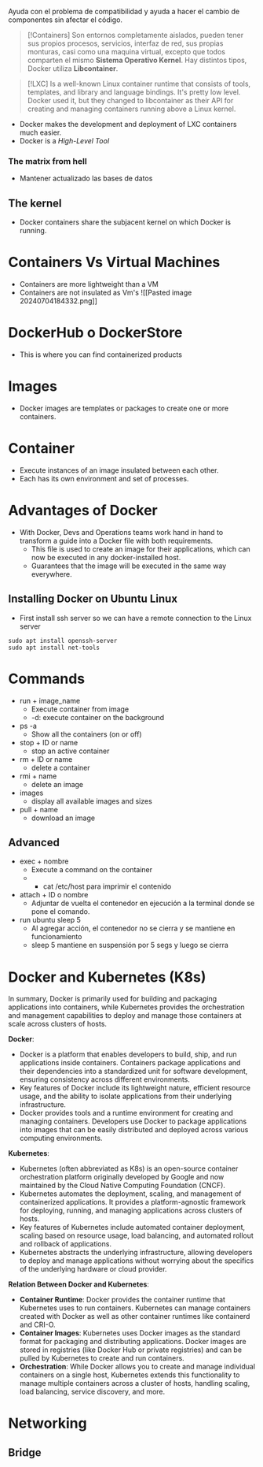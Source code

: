 Ayuda con el problema de compatibilidad y ayuda a hacer el cambio de componentes sin afectar el código.

>[!Containers]
>Son entornos completamente aislados, pueden tener sus propios procesos, servicios, interfaz de red, sus propias monturas, casi como una maquina virtual, excepto que todos comparten el mismo **Sistema Operativo Kernel**.
>Hay distintos tipos, Docker utiliza **Libcontainer**.

>[!LXC]
>Is a well-known Linux container runtime that consists of tools, templates, and library and language bindings. It's pretty low level.
>Docker used it, but they changed to libcontainer as their API for creating and managing containers running above a Linux kernel.

- Docker makes the development and deployment of LXC containers much easier.
- Docker is a *High-Level Tool*
### The matrix from hell
- Mantener actualizado las bases de datos
## The kernel
- Docker containers share the subjacent kernel on which Docker is running.
# Containers Vs Virtual Machines
- Containers are more lightweight than a VM
- Containers are not insulated as Vm's
![[Pasted image 20240704184332.png]]

# DockerHub o DockerStore
- This is where you can find containerized products
# Images
- Docker images are templates or packages to create one or more containers.
# Container
- Execute instances of an image insulated between each other.
- Each has its own environment and set of processes.
# Advantages of Docker
- With Docker, Devs and Operations teams work hand in hand to transform a guide into a Docker file with both requirements.
	- This file is used to create an image for their applications, which can now be executed in any docker-installed host.
	- Guarantees that the image will be executed in the same way everywhere.
## Installing Docker on Ubuntu Linux
- First install ssh server so we can have a remote connection to the Linux server
```shell
sudo apt install openssh-server
sudo apt install net-tools
```

# Commands
- run + image_name
	- Execute container from image
	- -d: execute container on the background
- ps -a
	- Show all the containers (on or off)
- stop + ID or name
	- stop an active container
- rm + ID or name
	- delete a container
- rmi + name
	- delete an image
- images
	- display all available images and sizes
- pull + name
	- download an image

## Advanced
- exec + nombre
	- Execute a command on the container
	- + cat /etc/host para imprimir el contenido
- attach + ID o nombre
	- Adjuntar de vuelta el contenedor en ejecución a la terminal donde se pone el comando.
- run ubuntu sleep 5
	- Al agregar acción, el contenedor no se cierra y se mantiene en funcionamiento
	- sleep 5 mantiene en suspensión por 5 segs y luego se cierra

# Docker and Kubernetes (K8s)
In summary, Docker is primarily used for building and packaging applications into containers, while Kubernetes provides the orchestration and management capabilities to deploy and manage those containers at scale across clusters of hosts.

**Docker**:
- Docker is a platform that enables developers to build, ship, and run applications inside containers. Containers package applications and their dependencies into a standardized unit for software development, ensuring consistency across different environments.
- Key features of Docker include its lightweight nature, efficient resource usage, and the ability to isolate applications from their underlying infrastructure.
- Docker provides tools and a runtime environment for creating and managing containers. Developers use Docker to package applications into images that can be easily distributed and deployed across various computing environments.

**Kubernetes**:
- Kubernetes (often abbreviated as K8s) is an open-source container orchestration platform originally developed by Google and now maintained by the Cloud Native Computing Foundation (CNCF).
- Kubernetes automates the deployment, scaling, and management of containerized applications. It provides a platform-agnostic framework for deploying, running, and managing applications across clusters of hosts.
- Key features of Kubernetes include automated container deployment, scaling based on resource usage, load balancing, and automated rollout and rollback of applications.
- Kubernetes abstracts the underlying infrastructure, allowing developers to deploy and manage applications without worrying about the specifics of the underlying hardware or cloud provider.

**Relation Between Docker and Kubernetes**:
- **Container Runtime**: Docker provides the container runtime that Kubernetes uses to run containers. Kubernetes can manage containers created with Docker as well as other container runtimes like containerd and CRI-O.
- **Container Images**: Kubernetes uses Docker images as the standard format for packaging and distributing applications. Docker images are stored in registries (like Docker Hub or private registries) and can be pulled by Kubernetes to create and run containers.
- **Orchestration**: While Docker allows you to create and manage individual containers on a single host, Kubernetes extends this functionality to manage multiple containers across a cluster of hosts, handling scaling, load balancing, service discovery, and more.
# Networking
## Bridge
